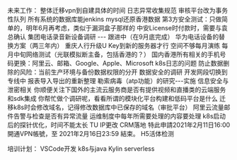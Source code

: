 未来工作：
整体迁移vpn到自建具体的时间
日志异常收集规范
审核平台改为事务性队列
所有系统的数据库能jenkins mysql还原香港数据
第3方安全测试：只做简单的，明年6月再考虑，类似于漏洞盒子那样的
中安License时付款时，需要与袁总确认
集团电话录音新设备调研 --- 跟进中（在9月底完成）
华为电话设备的替换方案（两三年内）
重庆人行升级U Key到新的服务器才行
空间不够每月演练
每月中旬网络测试（光联模拟断主备，包括香港的？）
国内香港所有相关的手机号码更换：阿里云、邮箱、Google、Apple、Microsoft
k8s日志的问题
防止数据删除的风险：当前生产环境与备份数据权限的分开
数据安全的调研
开发网段切换到专线中
报表导入导出的重新整理
勒索病毒（atp功能）的研究---实施
信息安全与泄密相关
你顺便关注下国外的主流云服务商是否有提供视频和直播类的云端服务和sdk集成
你帮忙做个调研呢，看看所谓的模块化平台构建和低码平台是什么
迁移k8s时会修改域名，记得修改数据库中已保存的域名（审批平台）
阿里云流量邮件告警与检查是否有异常流量
运维制度中每年所需要处理的内容要处理
k8s启动后的探针优化，时间不能太长
TU IP更改
CRM落地
特此申請2021年2月11日16:00開通VPN帳號，至 2021年2月16日23:59 結束。
H5活体检测

培训计划：
VSCode开发
k8s与java
Kylin
serverless
